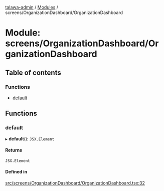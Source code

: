 [talawa-admin](../README.md) / [Modules](../modules.md) / screens/OrganizationDashboard/OrganizationDashboard

# Module: screens/OrganizationDashboard/OrganizationDashboard

## Table of contents

### Functions

- [default](screens_OrganizationDashboard_OrganizationDashboard.md#default)

## Functions

### default

▸ **default**(): `JSX.Element`

#### Returns

`JSX.Element`

#### Defined in

[src/screens/OrganizationDashboard/OrganizationDashboard.tsx:32](https://github.com/AdityaRaimec22/talawa-admin/blob/234b10f/src/screens/OrganizationDashboard/OrganizationDashboard.tsx#L32)
